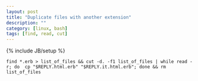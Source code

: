 ```yaml
---
layout: post
title: "Duplicate files with another extension"
description: ""
category: [linux, bash]
tags: [find, read, cut]
---
```

{% include JB/setup %}


    find *.erb > list_of_files && cut -d. -f1 list_of_files | while read -r; do  cp "$REPLY.html.erb" "$REPLY.it.html.erb"; done && rm list_of_files

